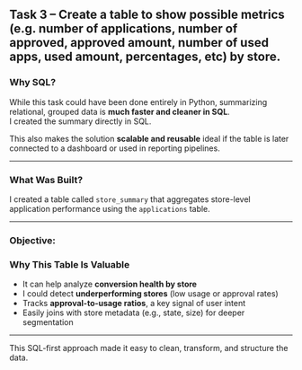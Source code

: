 ## Task 3 – Create a table to show possible metrics (e.g. number of applications, number of approved, approved amount, number of used apps, used amount, percentages, etc) by store.


### Why SQL?

While this task could have been done entirely in Python, summarizing relational, grouped data is **much faster and cleaner in SQL**.  
I created the summary directly in SQL.

This also makes the solution **scalable and reusable** ideal if the table is later connected to a dashboard or used in reporting pipelines.

---

### What Was Built?

I created a table called `store_summary` that aggregates store-level application performance using the `applications` table.

---
### Objective:

### Why This Table Is Valuable

- It can help analyze **conversion health by store**
- I could detect **underperforming stores** (low usage or approval rates)
- Tracks **approval-to-usage ratios**, a key signal of user intent
- Easily joins with store metadata (e.g., state, size) for deeper segmentation

---

This SQL-first approach made it easy to clean, transform, and structure the data.
